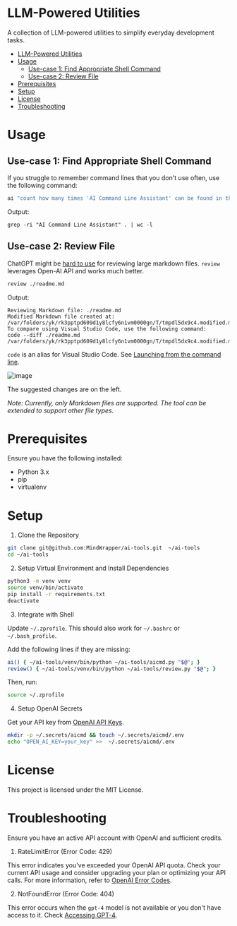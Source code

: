 # LLM-Powered Utilities

A collection of LLM-powered utilities to simplify everyday development tasks.

- [LLM-Powered Utilities](#llm-powered-utilities)
- [Usage](#usage)
  - [Use-case 1: Find Appropriate Shell Command](#use-case-1-find-appropriate-shell-command)
  - [Use-case 2: Review File](#use-case-2-review-file)
- [Prerequisites](#prerequisites)
- [Setup](#setup)
- [License](#license)
- [Troubleshooting](#troubleshooting)

# Usage

## Use-case 1: Find Appropriate Shell Command

If you struggle to remember command lines that you don't use often, use the following command:

```bash
ai "count how many times 'AI Command Line Assistant' can be found in the current dir"
```

Output:

`grep -ri "AI Command Line Assistant" . | wc -l`

## Use-case 2: Review File

ChatGPT might be [hard to use](https://www.reddit.com/r/ChatGPT/comments/18nj25d/triple_quotes_for_chatgpt/) for reviewing large markdown files.  `review` leverages Open-AI API and works much better. 

```bash
review ./readme.md
```

Output:

```
Reviewing Markdown file: ./readme.md
Modified Markdown file created at: /var/folders/yk/rk3pptpd609d1y8lcfy6n1vm0000gn/T/tmpdl5dx9c4.modified.md
To compare using Visual Studio Code, use the following command:
code --diff ./readme.md /var/folders/yk/rk3pptpd609d1y8lcfy6n1vm0000gn/T/tmpdl5dx9c4.modified.md
```

`code` is an alias for Visual Studio Code. See [Launching from the command line](https://code.visualstudio.com/docs/setup/mac#_launching-from-the-command-line).

![image](https://github.com/MindWrapper/ai-tools/assets/1193002/9b016dc4-f7f9-4627-883d-39f20ddf9a7c)

The suggested changes are on the left.

_Note: Currently, only Markdown files are supported. The tool can be extended to support other file types._

# Prerequisites

Ensure you have the following installed:

- Python 3.x
- pip
- virtualenv

# Setup

1. Clone the Repository

```bash
git clone git@github.com:MindWrapper/ai-tools.git  ~/ai-tools
cd ~/ai-tools
```

2. Setup Virtual Environment and Install Dependencies

```bash
python3 -m venv venv
source venv/bin/activate
pip install -r requirements.txt
deactivate
```

3. Integrate with Shell

Update `~/.zprofile`. This should also work for `~/.bashrc` or  `~/.bash_profile`.

Add the following lines if they are missing:

```bash
ai() { ~/ai-tools/venv/bin/python ~/ai-tools/aicmd.py "$@"; }
review() { ~/ai-tools/venv/bin/python ~/ai-tools/review.py "$@"; }
```

Then, run:

```bash
source ~/.zprofile
```

4. Setup OpenAI Secrets

Get your API key from [OpenAI API Keys](https://platform.openai.com/api-keys).

```bash
mkdir -p ~/.secrets/aicmd && touch ~/.secrets/aicmd/.env
echo "OPEN_AI_KEY=your_key" >>  ~/.secrets/aicmd/.env
```

# License

This project is licensed under the MIT License.

# Troubleshooting

Ensure you have an active API account with OpenAI and sufficient credits.

1. RateLimitError (Error Code: 429)

This error indicates you've exceeded your OpenAI API quota. Check your current API usage and consider upgrading your plan or optimizing your API calls. For more information, refer to [OpenAI Error Codes](https://platform.openai.com/docs/guides/error-codes/api-errors).

2. NotFoundError (Error Code: 404)

This error occurs when the `gpt-4` model is not available or you don't have access to it. Check [Accessing GPT-4](https://help.openai.com/en/articles/7102672-how-can-i-access-gpt-4).
